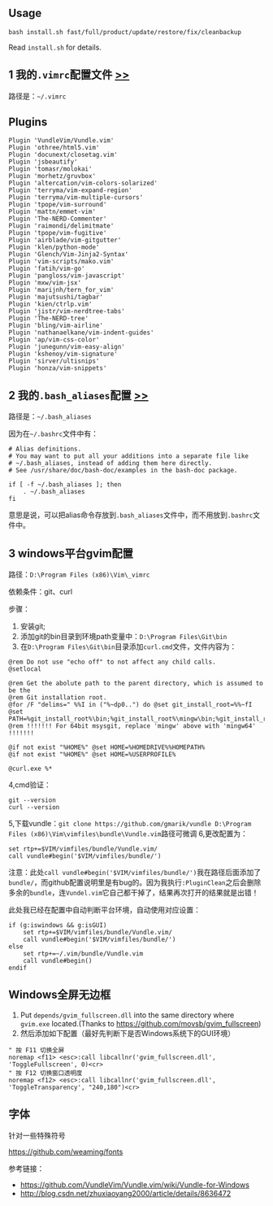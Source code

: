 Usage
-----
```
bash install.sh fast/full/product/update/restore/fix/cleanbackup
```
Read `install.sh` for details.

1 我的`.vimrc`配置文件 [>>](https://github.com/weaming/vimrc/blob/master/vimrc)
---
路径是：`~/.vimrc`

Plugins
---
```
Plugin 'VundleVim/Vundle.vim'
Plugin 'othree/html5.vim'
Plugin 'docunext/closetag.vim'
Plugin 'jsbeautify'
Plugin 'tomasr/molokai'
Plugin 'morhetz/gruvbox'
Plugin 'altercation/vim-colors-solarized'
Plugin 'terryma/vim-expand-region'
Plugin 'terryma/vim-multiple-cursors'
Plugin 'tpope/vim-surround'
Plugin 'mattn/emmet-vim'
Plugin 'The-NERD-Commenter'
Plugin 'raimondi/delimitmate'
Plugin 'tpope/vim-fugitive'
Plugin 'airblade/vim-gitgutter'
Plugin 'klen/python-mode'
Plugin 'Glench/Vim-Jinja2-Syntax'
Plugin 'vim-scripts/mako.vim'
Plugin 'fatih/vim-go'
Plugin 'pangloss/vim-javascript'
Plugin 'mxw/vim-jsx'
Plugin 'marijnh/tern_for_vim'
Plugin 'majutsushi/tagbar'
Plugin 'kien/ctrlp.vim'
Plugin 'jistr/vim-nerdtree-tabs'
Plugin 'The-NERD-tree'
Plugin 'bling/vim-airline'
Plugin 'nathanaelkane/vim-indent-guides'
Plugin 'ap/vim-css-color'
Plugin 'junegunn/vim-easy-align'
Plugin 'kshenoy/vim-signature'
Plugin 'sirver/ultisnips'
Plugin 'honza/vim-snippets'
```

2 我的`.bash_aliases`配置 [>>](https://github.com/weaming/vimrc/blob/master/bash_aliases)
---
路径是：`~/.bash_aliases`

因为在`~/.bashrc`文件中有：
```
# Alias definitions.
# You may want to put all your additions into a separate file like
# ~/.bash_aliases, instead of adding them here directly.
# See /usr/share/doc/bash-doc/examples in the bash-doc package.

if [ -f ~/.bash_aliases ]; then
    . ~/.bash_aliases
fi
```
意思是说，可以把alias命令存放到`.bash_aliases`文件中，而不用放到`.bashrc`文件中。

3 windows平台gvim配置
---
路径：`D:\Program Files (x86)\Vim\_vimrc`

依赖条件：git、curl

步骤：

1. 安装git;
2. 添加git的bin目录到环境path变量中：`D:\Program Files\Git\bin`
3. 在`D:\Program Files\Git\bin`目录添加`curl.cmd`文件，文件内容为：

```
@rem Do not use "echo off" to not affect any child calls.
@setlocal

@rem Get the abolute path to the parent directory, which is assumed to be the
@rem Git installation root.
@for /F "delims=" %%I in ("%~dp0..") do @set git_install_root=%%~fI
@set PATH=%git_install_root%\bin;%git_install_root%\mingw\bin;%git_install_root%\mingw64\bin;%PATH%
@rem !!!!!!! For 64bit msysgit, replace 'mingw' above with 'mingw64' !!!!!!!

@if not exist "%HOME%" @set HOME=%HOMEDRIVE%%HOMEPATH%
@if not exist "%HOME%" @set HOME=%USERPROFILE%

@curl.exe %*
```
4,cmd验证：

```
git --version
curl --version
```
5,下载vundle：`git clone https://github.com/gmarik/vundle D:\Program Files (x86)\Vim\vimfiles\bundle\Vundle.vim`路径可微调
6,更改配置为：

```
set rtp+=$VIM/vimfiles/bundle/Vundle.vim/
call vundle#begin('$VIM/vimfiles/bundle/')
```
注意：此处`call vundle#begin('$VIM/vimfiles/bundle/')`我在路径后面添加了`bundle/`，而github配置说明里是有bug的。因为我执行`:PluginClean`之后会删除多余的`bundle`，连`Vundel.vim`它自己都干掉了，结果再次打开的结果就是出错！

此处我已经在配置中自动判断平台环境，自动使用对应设置：

```
if (g:iswindows && g:isGUI)
    set rtp+=$VIM/vimfiles/bundle/Vundle.vim/
    call vundle#begin('$VIM/vimfiles/bundle/')
else
    set rtp+=~/.vim/bundle/Vundle.vim
    call vundle#begin()
endif
```

Windows全屏无边框
----
1. Put `depends/gvim_fullscreen.dll` into the same directory where `gvim.exe` located.(Thanks to https://github.com/movsb/gvim_fullscreen)
2. 然后添加如下配置（最好先判断下是否Windows系统下的GUI环境）

```
" 按 F11 切换全屏
noremap <f11> <esc>:call libcallnr('gvim_fullscreen.dll', 'ToggleFullscreen', 0)<cr>
" 按 F12 切换窗口透明度
noremap <f12> <esc>:call libcallnr('gvim_fullscreen.dll', 'ToggleTransparency', "240,180")<cr>
```

字体
---
针对一些特殊符号

https://github.com/weaming/fonts

参考链接：
- https://github.com/VundleVim/Vundle.vim/wiki/Vundle-for-Windows
- http://blog.csdn.net/zhuxiaoyang2000/article/details/8636472

